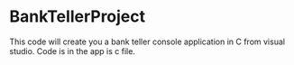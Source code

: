 # BankTellerProject

This code will create you a bank teller console application in C from visual studio.
Code is in the app is c file.
